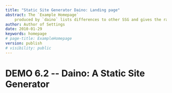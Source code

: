 ```yaml
---
title: "Static Site Generator Daino: Landing page" 
abstract: The `Example Homepage` 
    produced by `daino` lists differences to other SSG and gives the rationale for its design. `Daino` is built the Unix-style from existing tools. The site explains how to use it to run your own web site.
author: Author of Settings
date: 2010-01-29
keywords: homepage
# page-title: ExampleHomepage
version: publish
# visibility: public
---
```


#  DEMO 6.2 -- Daino: A Static Site Generator 
<!-- copy of the ReadMe.md file shown in github -->

<!-- A static site generator designed by an academic to allow: 

- web pages written as (Pandoc) markdown (with YAML header for title and `bibtex` references, etc.),
- page layout inspired by Tufte and using `w3c` framework to adapt to different screen sizes,
- publication list for download produced from `bibtex` database,
- offer printable `pdf` files for all content; for some directories compilation from multiple pages on a single *booklet* page,
- web site using multiple languages, with support for common shortcuts for typing (e.g. ae is changed to ä when acceptable)
- content and appearances (theme) separated,
- a single `yaml` file for setup, and 
- a self-contained result which can be hosted on any web server.

The program runs on Debian Linux^[Could run on Ubuntu or likely Windows(probably some adaptations needed).] locally on a PC or Raspery Pi 4.

Restricted accsss on some directories is achieved using the server^[My provider uses `cpanel` and allows password protection to any directory.].

## Software reuse:
Daino uses  `pandoc` and other packages on `Hackage` (e.g. shake, twitch, scotty)^[It was influenced by Chris Penner's [slick](https://github.com/ChrisPenner/slick#readme), newer, and seemingly simpler is [`Ema`](`https://github.com/srid/ema`) by  Sridhar Ratnakumar, but the documentation did not detail its features neither how it is built.].

It relies on `git` for version management and Debian Linux.

## Example site
The example site [shown here](daino.gerastree.at) contains more information how to build a site with `daino`.

`Daino` can be installed from hackage or downloaded or cloned  from `git clone https://github.com/andrewufrank/daino.git` and installed with `cabal install` or `stack install`^[Initial compilation and linking brings in a large number of packages, e.g. Pandoc, and may take a while; on a typically AMD computer 30..60 Minutes, on a ARM64 (e.g. RaspberryPi4) twice as long for the initial installation.].

The example site can be downloaded or cloned   from `github` with `git clone https://github.com/andrewufrank/dainoSite.git`. In the `settings3.yaml` file replace `/home/frank/dainoTest_1_5_2` three times with the path to the directory which contains the test site.

To run the test site, start daino in this directory with  `daino -qs`  and render the result in a browser by opening `localhost:3000`. The web pages written in markdown can be edited and the server restarted to update the site.^[Producing the pdf files as well with `daino -s` may produce some messages pointing to the latex logs; can usually be ignored.]

## Running your own site
Copying the the test site to a suitable directory and edit the   
`settinsNN.yaml`^[Currently `settings3.yaml`] 
file found there is enough to start your own site with running `daino -qs` in this directory. 

Delete the `.git` directory in the copy and restart git with `git init` to obtain version management for your site.

# More information: 

The `ReadMe` in the test site  explain the rationale for "yet another static site generator" and show with examples how it can be used. The Blog directory contains instructive examples of specific uses and serves as test pages to check processing. -->